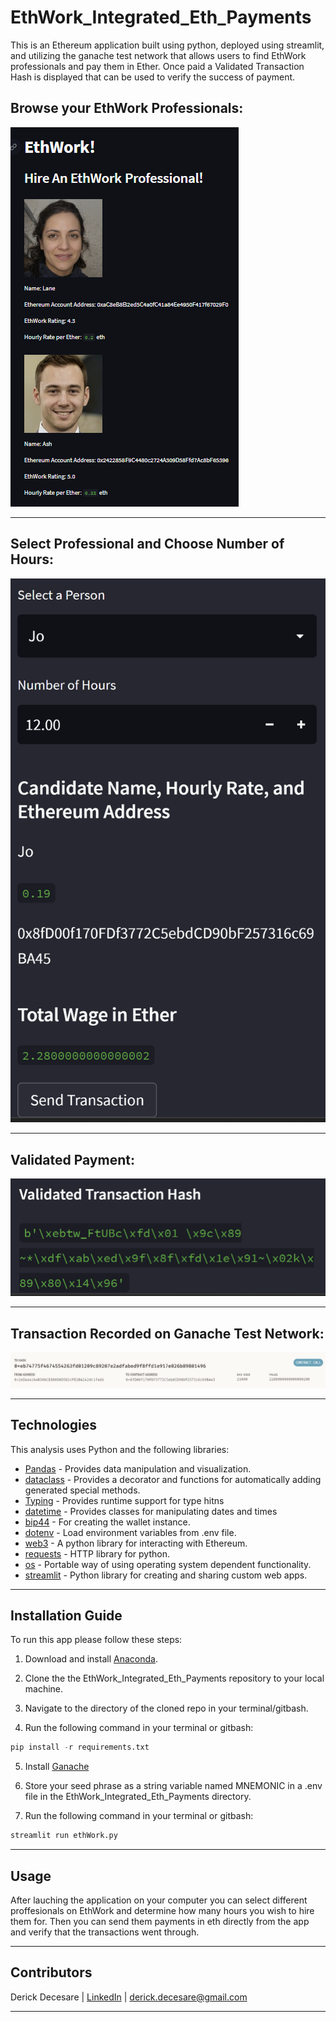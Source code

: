 # EthWork_Integrated_Eth_Payments
This is an Ethereum application built using python, deployed using streamlit, and utilizing the ganache test network that allows users to find EthWork professionals and pay them in Ether. Once paid a Validated Transaction Hash is displayed that can be used to verify the success of payment.

## Browse your EthWork Professionals:
![pick](Images/pick.png)

---

## Select Professional and Choose Number of Hours:
![select](Images/select.png)

---

## Validated Payment:
![validate](Images/validate.png)

---

## Transaction Recorded on Ganache Test Network:
![ganache](Images/ganache.png)

---

## Technologies

This analysis uses Python and the following libraries:
* [Pandas](https://pandas.pydata.org/) - Provides data manipulation and visualization.
* [dataclass](https://docs.python.org/3/library/dataclasses.html) - Provides a decorator and functions for automatically adding generated special methods.
* [Typing](https://docs.python.org/3/library/typing.html) - Provides runtime support for type hitns
* [datetime](https://docs.python.org/3/library/datetime.html) - Provides classes for manipulating dates and times
* [bip44](https://oipwg.github.io/oip-hdmw/Wallet.html) - For creating the wallet instance.
* [dotenv](https://github.com/motdotla/dotenv) - Load environment variables from .env file.
* [web3](https://github.com/ethereum/web3.py) - A python library for interacting with Ethereum.
* [requests](https://requests.readthedocs.io/en/latest/) - HTTP library for python.
* [os](https://docs.python.org/3/library/os.html) - Portable way of using operating system dependent functionality.
* [streamlit](https://docs.streamlit.io/) - Python library for creating and sharing custom web apps.

---

## Installation Guide

To run this app please follow these steps:

1. Download and install [Anaconda](https://www.anaconda.com/products/distribution). 

2. Clone the the EthWork_Integrated_Eth_Payments repository to your local machine.

3. Navigate to the directory of the cloned repo in your terminal/gitbash.

4. Run the following command in your terminal or gitbash:
```python
pip install -r requirements.txt
```
5. Install [Ganache](https://trufflesuite.com/ganache/)

6. Store your seed phrase as a string variable named MNEMONIC in a .env file in the EthWork_Integrated_Eth_Payments directory.

7. Run the following command in your terminal or gitbash:
```python
streamlit run ethWork.py
```

---

## Usage

After lauching the application on your computer you can select different proffesionals on EthWork and determine how many hours you wish to hire them for. Then you can send them payments in eth directly from the app and verify that the transactions went through.

---

## Contributors

Derick Decesare | [LinkedIn](https://www.linkedin.com/in/derickdecesare/) | derick.decesare@gmail.com

---